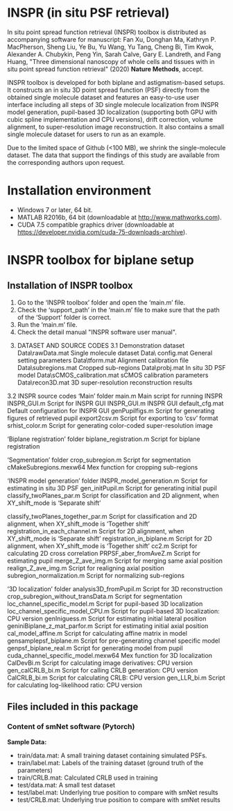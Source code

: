 # INSPR (in situ PSF retrieval)
In situ point spread function retrieval (INSPR) toolbox is distributed as accompanying software for manuscript: Fan Xu, Donghan Ma, Kathryn P. MacPherson, Sheng Liu, Ye Bu, Yu Wang, Yu Tang, Cheng Bi, Tim Kwok, Alexander A. Chubykin, Peng Yin, Sarah Calve, Gary E. Landreth, and Fang Huang, "Three dimensional nanoscopy of whole cells and tissues with in situ point spread function retrieval" (2020) **Nature Methods**, accept.

INSPR toolbox is developed for both biplane and astigmatism-based setups. It constructs an in situ 3D point spread function (PSF) directly from the obtained single molecule dataset and features an easy-to-use user interface including all steps of 3D single molecule localization from INSPR model generation, pupil-based 3D localization (supporting both GPU with cubic spline implementation and CPU versions), drift correction, volume alignment, to super-resolution image reconstruction. It also contains a small single molecule dataset for users to run as an example.

Due to the limited space of Github (<100 MB), we shrink the single-molecule dataset. The data that support the findings of this study are available from the corresponding authors upon request.  


# Installation environment
* Windows 7 or later, 64 bit.
* MATLAB R2016b, 64 bit (downloadable at http://www.mathworks.com).
* CUDA 7.5 compatible graphics driver (downloadable at https://developer.nvidia.com/cuda-75-downloads-archive).

# INSPR toolbox for biplane setup
## Installation of INSPR toolbox
1) Go to the ‘INSPR toolbox’ folder and open the ‘main.m’ file.
2) Check the ‘support_path’ in the ‘main.m’ file to make sure that the path of the ‘Support’ folder is correct.
3) Run the ‘main.m’ file.
4) Check the detail manual "INSPR software user manual".


3.	DATASET AND SOURCE CODES
3.1	Demonstration dataset 
Data\rawData.mat				Single molecule dataset
Data\ config.mat				General setting parameters
Data\tform.mat				Alignment calibration file
Data\subregions.mat			Cropped sub-regions
Data\probj.mat				In situ 3D PSF model
Data\sCMOS_calibration.mat 		sCMOS calibration parameters
Data\recon3D.mat				3D super-resolution reconstruction results

3.2	INSPR source codes
‘Main’ folder
main.m					Main script for running INSPR
INSPR_GUI.m				Script for INSPR GUI
INSPR_GUI.m				INSPR GUI
default_cfg.mat 				Default configuration for INSPR GUI
genPupilfigs.m 				Script for generating figures of retrieved pupil
export2csv.m				Script for exporting to ‘csv’ format
srhist_color.m				Script for generating color-coded super-resolution image

‘Biplane registration’ folder
biplane_registration.m			Script for biplane registration

‘Segmentation’ folder
crop_subregion.m				Script for segmentation
cMakeSubregions.mexw64			Mex function for cropping sub-regions

‘INSPR model generation’ folder
INSPR_model_generation.m		Script for estimating in situ 3D PSF
gen_initPupil.m	Script for generating initial pupil
classify_twoPlanes_par.m	Script for classification and 2D alignment, when XY_shift_mode is ‘Separate shift’

classify_twoPlanes_together_par.m	Script for classification and 2D alignment, when XY_shift_mode is ‘Together shift’
registration_in_each_channel.m	Script for 2D alignment, when XY_shift_mode is ‘Separate shift’
registration_in_biplane.m	Script for 2D alignment, when XY_shift_mode is ‘Together shift’
cc2.m					Script for calculating 2D cross correlation
PRPSF_aber_fromAveZ.m			Script for estimating pupil
merge_Z_ave_img.m			Script for merging same axial position
realign_Z_ave_img.m			Script for realigning axial position
subregion_normalization.m			Script for normalizing sub-regions

‘3D localization’ folder
analysis3D_fromPupil.m			Script for 3D reconstruction
crop_subregion_without_transData.m	Script for segmentation
loc_channel_specific_model.m		Script for pupil-based 3D localization
loc_channel_specific_model_CPU.m	Script for pupil-based 3D localization: CPU version
genIniguess.m				Script for estimating initial lateral position
geniniBiplane_z_mat_parfor.m		Script for estimating initial axial position
cal_model_affine.m			Script for calculating affine matrix in model
gensamplepsf_biplane.m			Script for pre-generating channel specific model
genpsf_biplane_real.m			Script for generating model from pupil
cuda_channel_specific_model.mexw64	Mex function for 3D localization
CalDevBi.m				Script for calculating image derivatives: CPU version
gen_calCRLB_bi.m			Script for calling CRLB generation: CPU version
CalCRLB_bi.m				Script for calculating CRLB: CPU version
gen_LLR_bi.m				Script for calculating log-likelihood ratio: CPU version


## Files included in this package
### Content of smNet software (Pytorch)
**Sample Data:**
* train/data.mat: A small training dataset containing simulated PSFs.
* train/label.mat: Labels of the training dataset (ground truth of the parameters)
* train/CRLB.mat: Calculated CRLB used in training
* test/data.mat: A small test dataset
* test/label.mat: Underlying true position to compare with smNet results
* test/CRLB.mat: Underlying true position to compare with smNet results

